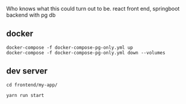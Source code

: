 Who knows what this could turn out to be.
react front end, springboot backend with pg db

## docker

```
docker-compose -f docker-compose-pg-only.yml up
docker-compose -f docker-compose-pg-only.yml down --volumes
```

## dev server

`cd frontend/my-app/`

`yarn run start`
